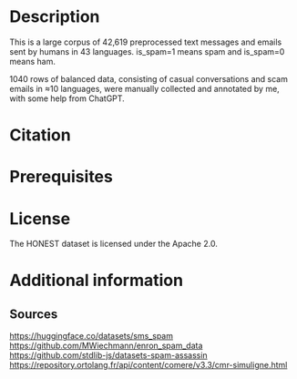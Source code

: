 # Description

This is a large corpus of 42,619 preprocessed text messages and emails sent by humans in 43 languages. is_spam=1 means spam and is_spam=0 means ham.

1040 rows of balanced data, consisting of casual conversations and scam emails in ≈10 languages, were manually collected and annotated by me, with some help from ChatGPT.

# Citation




# Prerequisites


# License

The HONEST dataset is licensed under the  Apache 2.0.

# Additional information

## Sources

https://huggingface.co/datasets/sms_spam
https://github.com/MWiechmann/enron_spam_data
https://github.com/stdlib-js/datasets-spam-assassin
https://repository.ortolang.fr/api/content/comere/v3.3/cmr-simuligne.html
